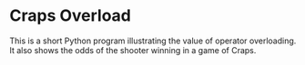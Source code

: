 Craps Overload
==============

This is a short Python program illustrating the value of operator overloading.  It also shows the odds of the shooter winning in a game of Craps.
